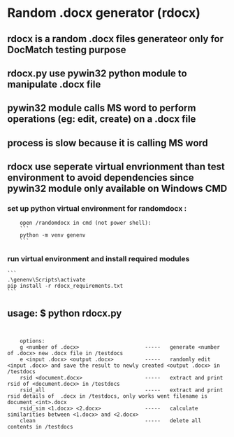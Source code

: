 # Random .docx generator (rdocx)
## rdocx is a random .docx files generateor only for DocMatch testing purpose
## rdocx.py use pywin32 python module to manipulate .docx file
## pywin32 module calls MS word to perform operations (eg: edit, create) on a .docx file
## process is slow because it is calling MS word

## rdocx use seperate virtual envrionment than test environment to avoid dependencies since pywin32 module only available on Windows CMD
### set up python virtual environment for randomdocx :
        open /randomdocx in cmd (not power shell):
        ```
        python -m venv genenv
        ```

### run virtual environment and install required modules
    ```
    .\genenv\Scripts\activate
    pip install -r rdocx_requirements.txt
    ```

## usage: $ python rdocx.py <option>

        options:
        g <number of .docx>                     -----   generate <number of .docx> new .docx file in /testdocs
        e <input .docx> <output .docx>          -----   randomly edit <input .docx> and save the result to newly created <output .docx> in /testdocs
        rsid <document.docx>                    -----   extract and print rsid of <document.docx> in /testdocs
        rsid_all                                -----   extract and print rsid details of  .docx in /testdocs, only works went filename is document_<int>.docx
        rsid_sim <1.docx> <2.docx>              -----   calculate similarities between <1.docx> and <2.docx>
        clean                                   -----   delete all contents in /testdocs